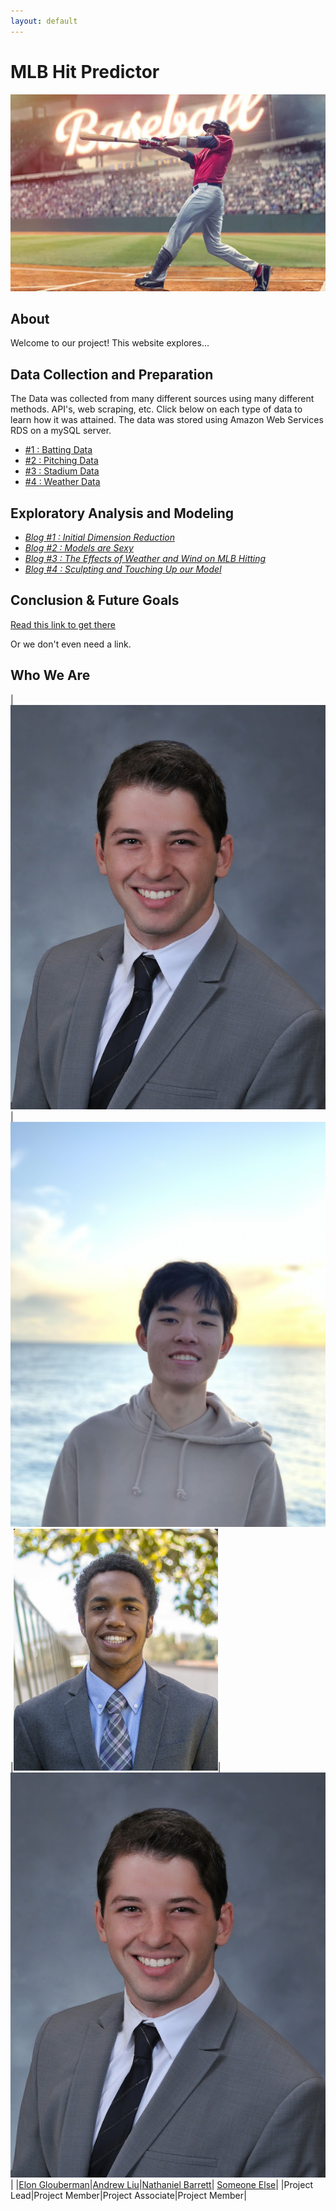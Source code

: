 ```yaml
---
layout: default
---
```

# MLB Hit Predictor

![home](./docs/images/home_image1.png "splash")

## About

Welcome to our project! This website explores...

## Data Collection and Preparation

The Data was collected from many different sources using many different methods. API's, web scraping, etc. Click below on each type of data to learn how it was attained. The data was stored using Amazon Web Services RDS on a mySQL server. 

* [#1 : Batting Data](./docs/batting.html)
* [#2 : Pitching Data](./docs/pitching.html)
* [#3 : Stadium Data](./docs/stadium.html)
* [#4 : Weather Data](./docs/weather.html)

## Exploratory Analysis and Modeling

* [*Blog  #1 : Initial Dimension Reduction*](./docs/blog1.html)
* [*Blog  #2 : Models are Sexy*](./docs/blog2.html)
* [*Blog  #3 : The Effects of Weather and Wind on MLB Hitting*](./docs/blog3.html)
* [*Blog  #4 : Sculpting and Touching Up our Model*](./docs/blog4.html)

## Conclusion & Future Goals

[Read this link to get there]()

Or we don't even need a link.

## Who We Are

|![Elon's photo](./docs/images/elon.jpg "home_photo")|![Andrew's photo](./docs/images/andrew.png "home_photo")|![nate's photo](./docs/images/nate.png "home_photo")|![Elon's photo](./docs/images/elon.jpg "home_photo")|
|[Elon Glouberman](./docs/bio.html#elon-glouberman)|[Andrew Liu](./docs/bio.html#andrew-liu)|[Nathaniel Barrett](./docs/bio.html#nathaniel-barrett)| [Someone Else](./docs/bio.html#ankush)|
|Project Lead|Project Member|Project Associate|Project Member|
